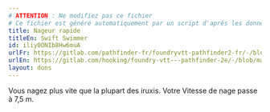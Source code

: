 ```yaml
---
# ATTENTION : Ne modifiez pas ce fichier
# Ce fichier est généré automatiquement par un script d'après les données du module Foundry VTT officiel et de sa traduction
title: Nageur rapide
titleEn: Swift Swimmer
id: iliy0ONIb8Hw6muA
urlFr: https://gitlab.com/pathfinder-fr/foundryvtt-pathfinder2-fr/-/blob/master/data/feats/iliy0ONIb8Hw6muA.htm
urlEn: https://gitlab.com/hooking/foundry-vtt---pathfinder-2e/-/blob/master/packs/data/feats.db/swift-swimmer.json
layout: dons
---
```

Vous nagez plus vite que la plupart des iruxis. Votre Vitesse de nage passe à 7,5 m.
